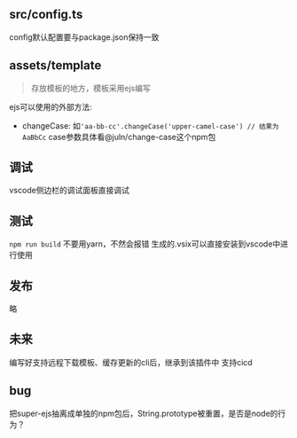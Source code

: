 ## src/config.ts
config默认配置要与package.json保持一致

## assets/template

> 存放模板的地方，模板采用ejs编写

ejs可以使用的外部方法:
- changeCase: 如`'aa-bb-cc'.changeCase('upper-camel-case') // 结果为AaBbCc` case参数具体看@juln/change-case这个npm包

## 调试
vscode侧边栏的调试面板直接调试

## 测试
`npm run build` 不要用yarn，不然会报错
生成的.vsix可以直接安装到vscode中进行使用

## 发布
略

## 未来
编写好支持远程下载模板、缓存更新的cli后，继承到该插件中
支持cicd

## bug

把super-ejs抽离成单独的npm包后，String.prototype被重置，是否是node的行为？
